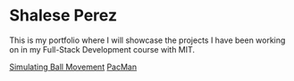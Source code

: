 # Shalese Perez
This is my portfolio where I will showcase the projects I have been working on in my Full-Stack Development course with MIT.

[Simulating Ball Movement](https://github.com/shaleseperez/shaleseperez.github.io/tree/main/Simulating%20Ball%20Movement)
[PacMan](https://github.com/shaleseperez/shaleseperez.github.io/tree/main/PacMan)
